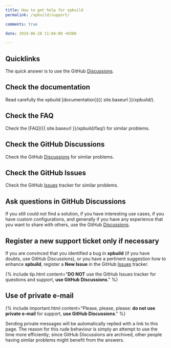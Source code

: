 ```yaml
---
title: How to get help for xpbuild
permalink: /xpbuild/support/

comments: true

date: 2019-06-28 11:04:00 +0300

---
```


## Quicklinks

The quick answer is to use the GitHub
[Discussions](https://github.com/xpack/xpbuild-js/discussions/).

## Check the documentation

Read carefully the xpbuild [documentation]({{ site.baseurl }}/xpbuild/).

## Check the FAQ

Check the [FAQ]({{ site.baseurl }}/xpbuild/faq/) for similar problems.

## Check the GitHub Discussions

Check the GitHub
[Discussions](https://github.com/xpack/xpbuild-js/discussions/)
for similar problems.

## Check the GitHub Issues

Check the GitHub
[Issues](https://github.com/xpack/xpbuild-js/issues/)
tracker for similar problems.

## Ask questions in GitHub Discussions

If you still could not find a solution, if you have interesting use
cases, if you have custom configurations, and generally if you have
any experience that you want to share with others, use the GitHub
[Discussions](https://github.com/xpack/xpbuild-js/discussions/).

## Register a new support ticket only if necessary

If you are convinced that you identified a bug in **xpbuild**
(if you have doubts, use GitHub Discussions),
or you have a pertinent suggestion how to enhance **xpbuild**,
register a **New Issue** in the GitHub
[Issues](https://github.com/xpack/xpbuild-js/issues/) tracker.

{% include tip.html content="**DO NOT** use the GitHub Issues tracker
for questions and support, **use GitHub Discussions**." %}

## Use of private e-mail

{% include important.html content="Please, please, please: **do not use
private e-mail** for support, **use GitHub Discussions**." %}

Sending private messages will be automatically replied with
a link to this page.
The reason for this rude behaviour is simply an attempt to use
the time more efficiently; since GitHub Discussions are archived, other people
having similar problems might benefit from the answers.
